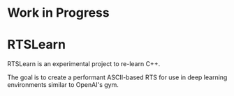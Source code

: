 # Work in Progress

# RTSLearn

RTSLearn is an experimental project to re-learn C++.

The goal is to create a performant ASCII-based RTS for use in deep learning environments similar to OpenAI's gym.
